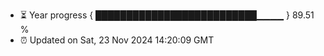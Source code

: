 - ⏳ Year progress { ██████████████████████████▁▁▁▁ } 89.51 %
- ⏰ Updated on Sat, 23 Nov 2024 14:20:09 GMT

